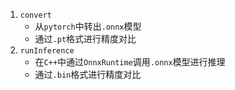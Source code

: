 1. `convert`
   - 从`pytorch`中转出`.onnx`模型
   - 通过`.pt`格式进行精度对比
2. `runInference`
   - 在`C++`中通过`OnnxRuntime`调用`.onnx`模型进行推理
   - 通过`.bin`格式进行精度对比